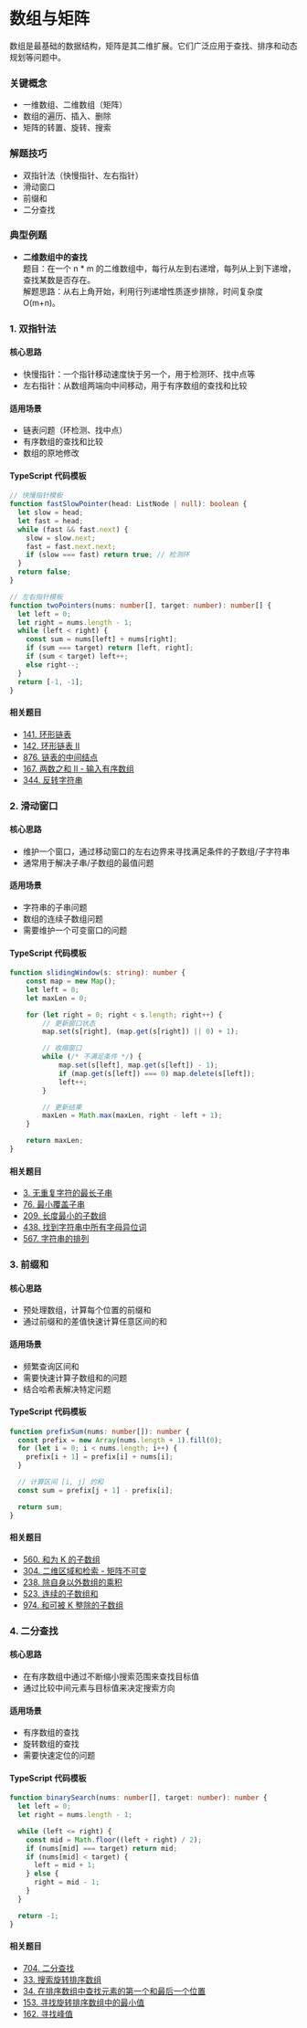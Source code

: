 # 数组与矩阵

数组是最基础的数据结构，矩阵是其二维扩展。它们广泛应用于查找、排序和动态规划等问题中。

### 关键概念

- 一维数组、二维数组（矩阵）
- 数组的遍历、插入、删除
- 矩阵的转置、旋转、搜索

### 解题技巧

- 双指针法（快慢指针、左右指针）
- 滑动窗口
- 前缀和
- 二分查找

### 典型例题

- **二维数组中的查找**  
  题目：在一个 n \* m 的二维数组中，每行从左到右递增，每列从上到下递增，查找某数是否存在。  
  解题思路：从右上角开始，利用行列递增性质逐步排除，时间复杂度 O(m+n)。

### 1. 双指针法

#### 核心思路

- 快慢指针：一个指针移动速度快于另一个，用于检测环、找中点等
- 左右指针：从数组两端向中间移动，用于有序数组的查找和比较

#### 适用场景

- 链表问题（环检测、找中点）
- 有序数组的查找和比较
- 数组的原地修改

#### TypeScript 代码模板

```typescript
// 快慢指针模板
function fastSlowPointer(head: ListNode | null): boolean {
  let slow = head;
  let fast = head;
  while (fast && fast.next) {
    slow = slow.next;
    fast = fast.next.next;
    if (slow === fast) return true; // 检测环
  }
  return false;
}

// 左右指针模板
function twoPointers(nums: number[], target: number): number[] {
  let left = 0;
  let right = nums.length - 1;
  while (left < right) {
    const sum = nums[left] + nums[right];
    if (sum === target) return [left, right];
    if (sum < target) left++;
    else right--;
  }
  return [-1, -1];
}
```

#### 相关题目

- [141. 环形链表](https://leetcode.cn/problems/linked-list-cycle/)
- [142. 环形链表 II](https://leetcode.cn/problems/linked-list-cycle-ii/)
- [876. 链表的中间结点](https://leetcode.cn/problems/middle-of-the-linked-list/)
- [167. 两数之和 II - 输入有序数组](https://leetcode.cn/problems/two-sum-ii-input-array-is-sorted/)
- [344. 反转字符串](https://leetcode.cn/problems/reverse-string/)

### 2. 滑动窗口

#### 核心思路

- 维护一个窗口，通过移动窗口的左右边界来寻找满足条件的子数组/子字符串
- 通常用于解决子串/子数组的最值问题

#### 适用场景

- 字符串的子串问题
- 数组的连续子数组问题
- 需要维护一个可变窗口的问题

#### TypeScript 代码模板

```typescript
function slidingWindow(s: string): number {
    const map = new Map();
    let left = 0;
    let maxLen = 0;

    for (let right = 0; right < s.length; right++) {
        // 更新窗口状态
        map.set(s[right], (map.get(s[right]) || 0) + 1);

        // 收缩窗口
        while (/* 不满足条件 */) {
            map.set(s[left], map.get(s[left]) - 1);
            if (map.get(s[left]) === 0) map.delete(s[left]);
            left++;
        }

        // 更新结果
        maxLen = Math.max(maxLen, right - left + 1);
    }

    return maxLen;
}
```

#### 相关题目

- [3. 无重复字符的最长子串](https://leetcode.cn/problems/longest-substring-without-repeating-characters/)
- [76. 最小覆盖子串](https://leetcode.cn/problems/minimum-window-substring/)
- [209. 长度最小的子数组](https://leetcode.cn/problems/minimum-size-subarray-sum/)
- [438. 找到字符串中所有字母异位词](https://leetcode.cn/problems/find-all-anagrams-in-a-string/)
- [567. 字符串的排列](https://leetcode.cn/problems/permutation-in-string/)

### 3. 前缀和

#### 核心思路

- 预处理数组，计算每个位置的前缀和
- 通过前缀和的差值快速计算任意区间的和

#### 适用场景

- 频繁查询区间和
- 需要快速计算子数组和的问题
- 结合哈希表解决特定问题

#### TypeScript 代码模板

```typescript
function prefixSum(nums: number[]): number {
  const prefix = new Array(nums.length + 1).fill(0);
  for (let i = 0; i < nums.length; i++) {
    prefix[i + 1] = prefix[i] + nums[i];
  }

  // 计算区间 [i, j] 的和
  const sum = prefix[j + 1] - prefix[i];

  return sum;
}
```

#### 相关题目

- [560. 和为 K 的子数组](https://leetcode.cn/problems/subarray-sum-equals-k/)
- [304. 二维区域和检索 - 矩阵不可变](https://leetcode.cn/problems/range-sum-query-2d-immutable/)
- [238. 除自身以外数组的乘积](https://leetcode.cn/problems/product-of-array-except-self/)
- [523. 连续的子数组和](https://leetcode.cn/problems/continuous-subarray-sum/)
- [974. 和可被 K 整除的子数组](https://leetcode.cn/problems/subarray-sums-divisible-by-k/)

### 4. 二分查找

#### 核心思路

- 在有序数组中通过不断缩小搜索范围来查找目标值
- 通过比较中间元素与目标值来决定搜索方向

#### 适用场景

- 有序数组的查找
- 旋转数组的查找
- 需要快速定位的问题

#### TypeScript 代码模板

```typescript
function binarySearch(nums: number[], target: number): number {
  let left = 0;
  let right = nums.length - 1;

  while (left <= right) {
    const mid = Math.floor((left + right) / 2);
    if (nums[mid] === target) return mid;
    if (nums[mid] < target) {
      left = mid + 1;
    } else {
      right = mid - 1;
    }
  }

  return -1;
}
```

#### 相关题目

- [704. 二分查找](https://leetcode.cn/problems/binary-search/)
- [33. 搜索旋转排序数组](https://leetcode.cn/problems/search-in-rotated-sorted-array/)
- [34. 在排序数组中查找元素的第一个和最后一个位置](https://leetcode.cn/problems/find-first-and-last-position-of-element-in-sorted-array/)
- [153. 寻找旋转排序数组中的最小值](https://leetcode.cn/problems/find-minimum-in-rotated-sorted-array/)
- [162. 寻找峰值](https://leetcode.cn/problems/find-peak-element/)
